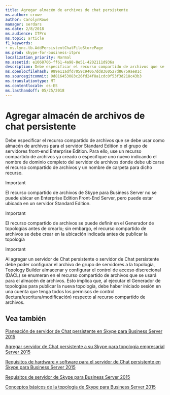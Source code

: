 ```yaml
---
title: Agregar almacén de archivos de chat persistente
ms.author: crowe
author: CarolynRowe
manager: serdars
ms.date: 2/8/2018
ms.audience: ITPro
ms.topic: article
f1_keywords:
- ms.lync.tb.AddPersistentChatFileStorePage
ms.prod: skype-for-business-itpro
localization_priority: Normal
ms.assetid: e1068706-ff61-4a98-8e51-4202111d936a
description: Debe especificar el recurso compartido de archivos que se debe usar como almacén de archivos para el servidor Standard Edition o el grupo de servidores front-end Enterprise Edition. Para ello, use un recurso compartido de archivos ya creado o especifique uno nuevo indicando el nombre de dominio completo del servidor de archivos donde debe ubicarse el recurso compartido de archivos y un nombre de carpeta para dicho recurso.
ms.openlocfilehash: 989e11adfd7059c94067dd8360527d86759ae81c
ms.sourcegitcommit: 9d816453083c26fd24f8a1cdc0f53f3d218c43b3
ms.translationtype: MT
ms.contentlocale: es-ES
ms.lasthandoff: 05/25/2018
---
```

# <a name="add-persistent-chat-file-store"></a>Agregar almacén de archivos de chat persistente
 
Debe especificar el recurso compartido de archivos que se debe usar como almacén de archivos para el servidor Standard Edition o el grupo de servidores front-end Enterprise Edition. Para ello, use un recurso compartido de archivos ya creado o especifique uno nuevo indicando el nombre de dominio completo del servidor de archivos donde debe ubicarse el recurso compartido de archivos y un nombre de carpeta para dicho recurso.
  
> [!IMPORTANT]
> El recurso compartido de archivos de Skype para Business Server no se puede ubicar en Enterprise Edition Front-End Server, pero puede estar ubicada en un servidor Standard Edition. 
  
> [!IMPORTANT]
> El recurso compartido de archivos se puede definir en el Generador de topologías antes de crearlo; sin embargo, el recurso compartido de archivos se debe crear en la ubicación indicada antes de publicar la topología 
  
> [!IMPORTANT]
> Al agregar un servidor de Chat persistente o servidor de Chat persistente debe poder configurar el archivo de grupo de servidores a la topología, Topology Builder almacenar y configurar el control de acceso discrecional (DACL) se enumeran en el recurso compartido de archivos que se usará para el almacén de archivos. Esto implica que, al ejecutar el Generador de topologías para publicar la nueva topología, debe haber iniciado sesión en una cuenta que tenga todos los permisos de control (lectura/escritura/modificación) respecto al recurso compartido de archivos. 
  
## <a name="see-also"></a>Vea también

#### 

[Planeación de servidor de Chat persistente en Skype para Business Server 2015](../../../plan-your-deployment/persistent-chat-server/persistent-chat-server.md)
  
[Agregar servidor de Chat persistente a su Skype para topología empresarial Server 2015](../../../deploy/deploy-persistent-chat-server/add-persistent-chat-server.md)
  
[Requisitos de hardware y software para el servidor de Chat persistente en Skype para Business Server 2015](../../../plan-your-deployment/persistent-chat-server/hardware-and-software-requirements.md)
  
[Requisitos de servidor de Skype para Business Server 2015](../../../plan-your-deployment/requirements-for-your-environment/server-requirements.md)
  
[Conceptos básicos de la topología de Skype para Business Server 2015](../../../plan-your-deployment/topology-basics/topology-basics.md)

